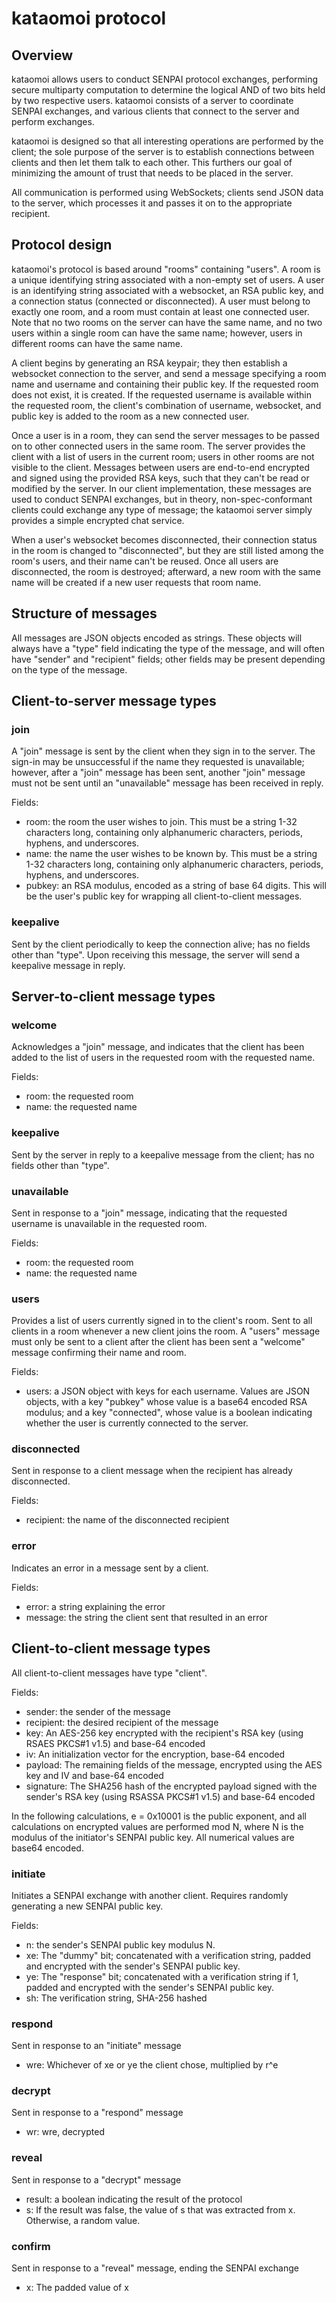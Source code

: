 # kataomoi protocol

## Overview

kataomoi allows users to conduct SENPAI protocol exchanges, performing
secure multiparty computation to determine the logical AND of two bits
held by two respective users. kataomoi consists of a server to
coordinate SENPAI exchanges, and various clients that connect to the
server and perform exchanges.

kataomoi is designed so that all interesting operations are performed
by the client; the sole purpose of the server is to establish
connections between clients and then let them talk to each other. This
furthers our goal of minimizing the amount of trust that needs to be
placed in the server.

All communication is performed using WebSockets; clients send JSON
data to the server, which processes it and passes it on to the
appropriate recipient.

## Protocol design

kataomoi's protocol is based around "rooms" containing "users".  A
room is a unique identifying string associated with a non-empty set of
users.  A user is an identifying string associated with a websocket,
an RSA public key, and a connection status (connected or
disconnected).  A user must belong to exactly one room, and a room
must contain at least one connected user.  Note that no two rooms on
the server can have the same name, and no two users within a single
room can have the same name; however, users in different rooms can
have the same name.

A client begins by generating an RSA keypair; they then establish a
websocket connection to the server, and send a message specifying a
room name and username and containing their public key.  If the
requested room does not exist, it is created.  If the requested
username is available within the requested room, the client's
combination of username, websocket, and public key is added to the
room as a new connected user.

Once a user is in a room, they can send the server messages to be
passed on to other connected users in the same room.  The server
provides the client with a list of users in the current room; users in
other rooms are not visible to the client.  Messages between users are
end-to-end encrypted and signed using the provided RSA keys, such that
they can't be read or modified by the server.  In our client
implementation, these messages are used to conduct SENPAI exchanges,
but in theory, non-spec-conformant clients could exchange any type of
message; the kataomoi server simply provides a simple encrypted chat
service.

When a user's websocket becomes disconnected, their connection status
in the room is changed to "disconnected", but they are still listed
among the room's users, and their name can't be reused.  Once all
users are disconnected, the room is destroyed; afterward, a new room
with the same name will be created if a new user requests that room
name.

## Structure of messages

All messages are JSON objects encoded as strings. These objects will
always have a "type" field indicating the type of the message, and
will often have "sender" and "recipient" fields; other fields
may be present depending on the type of the message.

## Client-to-server message types

### join

A "join" message is sent by the client when they sign in to the
server. The sign-in may be unsuccessful if the name they requested is
unavailable; however, after a "join" message has been sent, another
"join" message must not be sent until an "unavailable" message has
been received in reply.

Fields:

* room: the room the user wishes to join. This must be a string 1-32
  characters long, containing only alphanumeric characters, periods,
  hyphens, and underscores.
* name: the name the user wishes to be known by. This must be a string
  1-32 characters long, containing only alphanumeric characters,
  periods, hyphens, and underscores.
* pubkey: an RSA modulus, encoded as a string of base 64 digits. This
  will be the user's public key for wrapping all client-to-client
  messages.

### keepalive

Sent by the client periodically to keep the connection alive; has no
fields other than "type".  Upon receiving this message, the server will
send a keepalive message in reply.

## Server-to-client message types

### welcome

Acknowledges a "join" message, and indicates that the client has been
added to the list of users in the requested room with the requested
name.

Fields:

* room: the requested room
* name: the requested name

### keepalive

Sent by the server in reply to a keepalive message from the client; has
no fields other than "type".

### unavailable

Sent in response to a "join" message, indicating that the requested
username is unavailable in the requested room.

Fields:

* room: the requested room
* name: the requested name

### users

Provides a list of users currently signed in to the client's
room. Sent to all clients in a room whenever a new client joins the
room. A "users" message must only be sent to a client after the client
has been sent a "welcome" message confirming their name and room.

Fields:

* users: a JSON object with keys for each username. Values are JSON
  objects, with a key "pubkey" whose value is a base64 encoded RSA
  modulus; and a key "connected", whose value is a boolean indicating
  whether the user is currently connected to the server.

### disconnected

Sent in response to a client message when the recipient has already
disconnected.

Fields:

* recipient: the name of the disconnected recipient

### error

Indicates an error in a message sent by a client.

Fields:

* error: a string explaining the error
* message: the string the client sent that resulted in an error

## Client-to-client message types

All client-to-client messages have type "client".

Fields:

* sender: the sender of the message
* recipient: the desired recipient of the message
* key: An AES-256 key encrypted with the recipient's RSA key (using
  RSAES PKCS#1 v1.5) and base-64 encoded
* iv: An initialization vector for the encryption, base-64 encoded
* payload: The remaining fields of the message, encrypted using the AES
  key and IV and base-64 encoded
* signature: The SHA256 hash of the encrypted payload signed with the
  sender's RSA key (using RSASSA PKCS#1 v1.5) and base-64 encoded

In the following calculations, e = 0x10001 is the public exponent, and
all calculations on encrypted values are performed mod N, where N is the
modulus of the initiator's SENPAI public key.  All numerical values are
base64 encoded.

### initiate

Initiates a SENPAI exchange with another client.  Requires randomly
generating a new SENPAI public key.

Fields:

* n: the sender's SENPAI public key modulus N.
* xe: The "dummy" bit; concatenated with a verification string, padded
  and encrypted with the sender's SENPAI public key.
* ye: The "response" bit; concatenated with a verification string if 1,
  padded and encrypted with the sender's SENPAI public key.
* sh: The verification string, SHA-256 hashed

### respond

Sent in response to an "initiate" message

* wre: Whichever of xe or ye the client chose, multiplied by r^e

### decrypt

Sent in response to a "respond" message

* wr: wre, decrypted

### reveal

Sent in response to a "decrypt" message

* result: a boolean indicating the result of the protocol
* s: If the result was false, the value of s that was extracted from
  x. Otherwise, a random value.

### confirm

Sent in response to a "reveal" message, ending the SENPAI exchange

* x: The padded value of x

